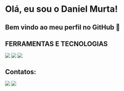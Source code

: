 # Olá, eu sou o Daniel Murta! 
## Bem vindo ao meu perfil no GitHub 👋

## FERRAMENTAS E TECNOLOGIAS

<img src="https://cdn.jsdelivr.net/gh/devicons/devicon/icons/git/git-original.svg" />  <img src="https://cdn.jsdelivr.net/gh/devicons/devicon/icons/github/github-original.svg" /> <img src="https://cdn.jsdelivr.net/gh/devicons/devicon/icons/python/python-original.svg" />

          
## Contatos:

<div>
<a href="https://www.instagram.com/danielmurtaa/" target="_blank"><img src="https://img.shields.io/badge/-Instagram-%23E4405F?style=for-the-badge&logo=instagram&logoColor=white" target="_blank"></a>
<a href="https://www.linkedin.com/in/danielsilveiraa/" target="_blank"><img src="https://img.shields.io/badge/-LinkedIn-%230077B5?style=for-the-badge&logo=linkedin&logoColor=white" target="_blank"></a>   
</div>

          
          
